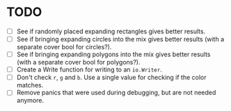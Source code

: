 # TODO

- [ ] See if randomly placed expanding rectangles gives better results.
- [ ] See if bringing expanding circles into the mix gives better results (with a separate cover bool for circles?).
- [ ] See if bringing expanding polygons into the mix gives better results (with a separate cover bool for polygons?).
- [ ] Create a Write function for writing to an `io.Writer`.
- [ ] Don't check `r`, `g` and `b`. Use a single value for checking if the color matches.
- [ ] Remove panics that were used during debugging, but are not needed anymore.
